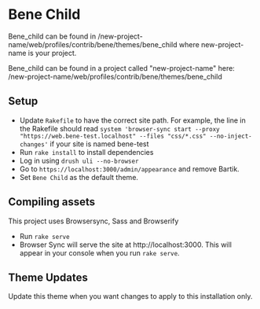 # Bene Child

Bene_child can be found in
/new-project-name/web/profiles/contrib/bene/themes/bene_child where new-project-name is your project.

Bene_child can be found in a project called "new-project-name" here: /new-project-name/web/profiles/contrib/bene/themes/bene_child

## Setup
- Update `Rakefile` to have the correct site path.
  For example, the line in the Rakefile should read
  `system 'browser-sync start --proxy "https://web.bene-test.localhost"
  --files "css/*.css" --no-inject-changes'`
  if your site is named bene-test
- Run `rake install` to install dependencies
- Log in using `drush uli --no-browser`
- Go to `https://localhost:3000/admin/appearance` and remove Bartik.
- Set `Bene Child` as the default theme.

## Compiling assets
This project uses Browsersync, Sass and Browserify
- Run `rake serve`
- Browser Sync will serve the site at http://localhost:3000.
  This will appear in your console when you run `rake serve`.

## Theme Updates
Update this theme when you want changes to apply to this installation only.
